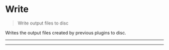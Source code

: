 # Write

> Write output files to disc

Writes the output files created by previous plugins to disc.

<? @include {=readme} install.md  ?>

***
<!-- @toc -->
***

<? @include {=readme} usage.md ?>

<? @include ../../../doc/readme/license.md ?>
<? @include ../../../doc/readme/links.md ?>
